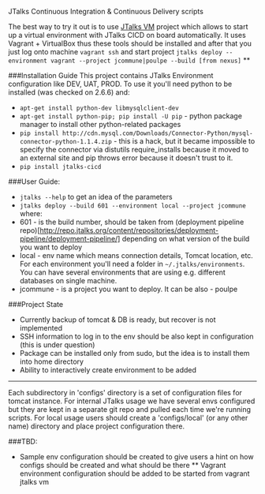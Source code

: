 JTalks Continuous Integration & Continuous Delivery scripts

The best way to try it out is to use [JTalks VM](https://github.com/jtalks-org/jtalks-vm) project which allows to
start up a virtual environment with JTalks CICD on board automatically. It uses Vagrant + VirtualBox thus these tools
should be installed and after that you just log onto machine `vagrant ssh` and start project `jtalks deploy
--environment vagrant --project jcommune|poulpe --build [from nexus]` **

###Installation Guide
This project contains JTalks Environment configuration like DEV, UAT, PROD. To use it you'll need python to be installed (was checked on 2.6.6) and:
* `apt-get install python-dev libmysqlclient-dev`
* `apt-get install python-pip; pip install -U pip` - python package manager to install other python-related packages
* `pip install http://cdn.mysql.com/Downloads/Connector-Python/mysql-connector-python-1.1.4.zip` - this is a hack, but it became impossible to specify the connector via distutils require_installs because it moved to an external site and pip throws error because it doesn't trust to it.
* `pip install jtalks-cicd`

###User Guide:
* `jtalks --help` to get an idea of the parameters
* `jtalks deploy --build 601 --environment local --project jcommune` where:
 * 601 - is the build number, should be taken from (deployment pipeline repo)[http://repo.jtalks.org/content/repositories/deployment-pipeline/deployment-pipeline/] depending on what version of the build you want to deploy
 * local - env name which means connection details, Tomcat location, etc. For each environment you'll need a folder in `~/.jtalks/environments`. You can have several environments that are using e.g. different databases on single machine.
 * jcommune - is a project you want to deploy. It can be also - poulpe

###Project State
* Currently backup of tomcat & DB is ready, but recover is not implemented
* SSH information to log in to the env should be also kept in configuration (this is under question)
* Package can be installed only from sudo, but the idea is to install them into home directory
* Ability to interactively create environment to be added

-------------------------------
Each subdirectory in 'configs' directory is a set of configuration files for tomcat instance. For internal JTalks usage
we have several envs configured but they are kept in a separate git repo and pulled each time we're running scripts.
For local usage users should create a 'configs/local' (or any other name) directory and place project configuration
there.

###TBD:
* Sample env configuration should be created to give users a hint on how configs should be created and what should be
 there
** Vagrant environment configuration should be added to be started from vagrant jtalks vm
